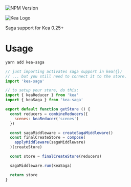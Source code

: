 ![NPM Version](https://img.shields.io/npm/v/kea-saga.svg)

![Kea Logo](https://kea.rocks/img/logo.png)

Saga support for Kea 0.25+

# Usage

```sh
yarn add kea-saga
```

```js
// just importing activates saga support in kea({})
// ... but you still need to connect it to the store.
import 'kea-saga'
```

```js
// to setup your store, do this:
import { keaReducer } from 'kea'
import { keaSaga } from 'kea-saga'

export default function getStore () {
  const reducers = combineReducers({
    scenes: keaReducer('scenes')
  })

  const sagaMiddleware = createSagaMiddleware()
  const finalCreateStore = compose(
    applyMiddleware(sagaMiddleware)
  )(createStore)

  const store = finalCreateStore(reducers)

  sagaMiddleware.run(keaSaga)

  return store
}
```
